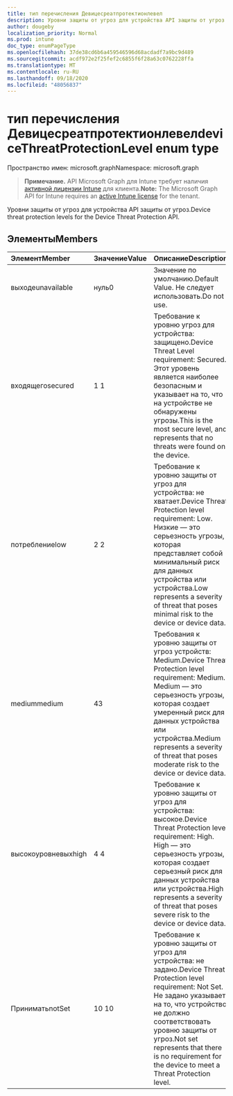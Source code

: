 ```yaml
---
title: тип перечисления Девицесреатпротектионлевел
description: Уровни защиты от угроз для устройства API защиты от угроз.
author: dougeby
localization_priority: Normal
ms.prod: intune
doc_type: enumPageType
ms.openlocfilehash: 37de38cd6b6a459546596d68acdadf7a9bc9d489
ms.sourcegitcommit: acdf972e2f25fef2c6855f6f28a63c0762228ffa
ms.translationtype: MT
ms.contentlocale: ru-RU
ms.lasthandoff: 09/18/2020
ms.locfileid: "48056837"
---
```

# <a name="devicethreatprotectionlevel-enum-type"></a><span data-ttu-id="1b6d1-103">тип перечисления Девицесреатпротектионлевел</span><span class="sxs-lookup"><span data-stu-id="1b6d1-103">deviceThreatProtectionLevel enum type</span></span>

<span data-ttu-id="1b6d1-104">Пространство имен: microsoft.graph</span><span class="sxs-lookup"><span data-stu-id="1b6d1-104">Namespace: microsoft.graph</span></span>

> <span data-ttu-id="1b6d1-105">**Примечание.** API Microsoft Graph для Intune требует наличия [активной лицензии Intune](https://go.microsoft.com/fwlink/?linkid=839381) для клиента.</span><span class="sxs-lookup"><span data-stu-id="1b6d1-105">**Note:** The Microsoft Graph API for Intune requires an [active Intune license](https://go.microsoft.com/fwlink/?linkid=839381) for the tenant.</span></span>

<span data-ttu-id="1b6d1-106">Уровни защиты от угроз для устройства API защиты от угроз.</span><span class="sxs-lookup"><span data-stu-id="1b6d1-106">Device threat protection levels for the Device Threat Protection API.</span></span>

## <a name="members"></a><span data-ttu-id="1b6d1-107">Элементы</span><span class="sxs-lookup"><span data-stu-id="1b6d1-107">Members</span></span>
|<span data-ttu-id="1b6d1-108">Элемент</span><span class="sxs-lookup"><span data-stu-id="1b6d1-108">Member</span></span>|<span data-ttu-id="1b6d1-109">Значение</span><span class="sxs-lookup"><span data-stu-id="1b6d1-109">Value</span></span>|<span data-ttu-id="1b6d1-110">Описание</span><span class="sxs-lookup"><span data-stu-id="1b6d1-110">Description</span></span>|
|:---|:---|:---|
|<span data-ttu-id="1b6d1-111">выходе</span><span class="sxs-lookup"><span data-stu-id="1b6d1-111">unavailable</span></span>|<span data-ttu-id="1b6d1-112">нуль</span><span class="sxs-lookup"><span data-stu-id="1b6d1-112">0</span></span>|<span data-ttu-id="1b6d1-113">Значение по умолчанию.</span><span class="sxs-lookup"><span data-stu-id="1b6d1-113">Default Value.</span></span> <span data-ttu-id="1b6d1-114">Не следует использовать.</span><span class="sxs-lookup"><span data-stu-id="1b6d1-114">Do not use.</span></span>|
|<span data-ttu-id="1b6d1-115">входящего</span><span class="sxs-lookup"><span data-stu-id="1b6d1-115">secured</span></span>|<span data-ttu-id="1b6d1-116">1 </span><span class="sxs-lookup"><span data-stu-id="1b6d1-116">1</span></span>|<span data-ttu-id="1b6d1-117">Требование к уровню угроз для устройства: защищено.</span><span class="sxs-lookup"><span data-stu-id="1b6d1-117">Device Threat Level requirement: Secured.</span></span> <span data-ttu-id="1b6d1-118">Этот уровень является наиболее безопасным и указывает на то, что на устройстве не обнаружены угрозы.</span><span class="sxs-lookup"><span data-stu-id="1b6d1-118">This is the most secure level, and represents that no threats were found on the device.</span></span>|
|<span data-ttu-id="1b6d1-119">потребление</span><span class="sxs-lookup"><span data-stu-id="1b6d1-119">low</span></span>|<span data-ttu-id="1b6d1-120">2 </span><span class="sxs-lookup"><span data-stu-id="1b6d1-120">2</span></span>|<span data-ttu-id="1b6d1-121">Требование к уровню защиты от угроз для устройства: не хватает.</span><span class="sxs-lookup"><span data-stu-id="1b6d1-121">Device Threat Protection level requirement: Low.</span></span> <span data-ttu-id="1b6d1-122">Низкие — это серьезность угрозы, которая представляет собой минимальный риск для данных устройства или устройства.</span><span class="sxs-lookup"><span data-stu-id="1b6d1-122">Low represents a severity of threat that poses minimal risk to the device or device data.</span></span>|
|<span data-ttu-id="1b6d1-123">medium</span><span class="sxs-lookup"><span data-stu-id="1b6d1-123">medium</span></span>|<span data-ttu-id="1b6d1-124">4</span><span class="sxs-lookup"><span data-stu-id="1b6d1-124">3</span></span>|<span data-ttu-id="1b6d1-125">Требования к уровню защиты от угроз устройств: Medium.</span><span class="sxs-lookup"><span data-stu-id="1b6d1-125">Device Threat Protection level requirement: Medium.</span></span> <span data-ttu-id="1b6d1-126">Medium — это серьезность угрозы, которая создает умеренный риск для данных устройства или устройства.</span><span class="sxs-lookup"><span data-stu-id="1b6d1-126">Medium represents a severity of threat that poses moderate risk to the device or device data.</span></span>|
|<span data-ttu-id="1b6d1-127">высокоуровневых</span><span class="sxs-lookup"><span data-stu-id="1b6d1-127">high</span></span>|<span data-ttu-id="1b6d1-128">4 </span><span class="sxs-lookup"><span data-stu-id="1b6d1-128">4</span></span>|<span data-ttu-id="1b6d1-129">Требование к уровню защиты от угроз для устройства: высокое.</span><span class="sxs-lookup"><span data-stu-id="1b6d1-129">Device Threat Protection level requirement: High.</span></span> <span data-ttu-id="1b6d1-130">High — это серьезность угрозы, которая создает серьезный риск для данных устройства или устройства.</span><span class="sxs-lookup"><span data-stu-id="1b6d1-130">High represents a severity of threat that poses severe risk to the device or device data.</span></span>|
|<span data-ttu-id="1b6d1-131">Принимать</span><span class="sxs-lookup"><span data-stu-id="1b6d1-131">notSet</span></span>|<span data-ttu-id="1b6d1-132">10 </span><span class="sxs-lookup"><span data-stu-id="1b6d1-132">10</span></span>|<span data-ttu-id="1b6d1-133">Требование к уровню защиты от угроз для устройства: не задано.</span><span class="sxs-lookup"><span data-stu-id="1b6d1-133">Device Threat Protection level requirement: Not Set.</span></span> <span data-ttu-id="1b6d1-134">Не задано указывает на то, что устройство не должно соответствовать уровню защиты от угроз.</span><span class="sxs-lookup"><span data-stu-id="1b6d1-134">Not set represents that there is no requirement for the device to meet a Threat Protection level.</span></span>|









